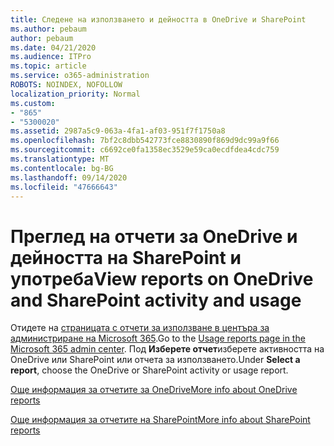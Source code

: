 ```yaml
---
title: Следене на използването и дейността в OneDrive и SharePoint
ms.author: pebaum
author: pebaum
ms.date: 04/21/2020
ms.audience: ITPro
ms.topic: article
ms.service: o365-administration
ROBOTS: NOINDEX, NOFOLLOW
localization_priority: Normal
ms.custom:
- "865"
- "5300020"
ms.assetid: 2987a5c9-063a-4fa1-af03-951f7f1750a8
ms.openlocfilehash: 7bf2c8dbb542773fce8830890f869d9dc99a9f66
ms.sourcegitcommit: c6692ce0fa1358ec3529e59ca0ecdfdea4cdc759
ms.translationtype: MT
ms.contentlocale: bg-BG
ms.lasthandoff: 09/14/2020
ms.locfileid: "47666643"
---
```

# <a name="view-reports-on-onedrive-and-sharepoint-activity-and-usage"></a><span data-ttu-id="673a6-102">Преглед на отчети за OneDrive и дейността на SharePoint и употреба</span><span class="sxs-lookup"><span data-stu-id="673a6-102">View reports on OneDrive and SharePoint activity and usage</span></span>

<span data-ttu-id="673a6-103">Отидете на [страницата с отчети за използване в центъра за администриране на Microsoft 365](https://admin.microsoft.com/AdminPortal/Home).</span><span class="sxs-lookup"><span data-stu-id="673a6-103">Go to the [Usage reports page in the Microsoft 365 admin center](https://admin.microsoft.com/AdminPortal/Home).</span></span> <span data-ttu-id="673a6-104">Под **Изберете отчет**изберете активността на OneDrive или SharePoint или отчета за използването.</span><span class="sxs-lookup"><span data-stu-id="673a6-104">Under **Select a report**, choose the OneDrive or SharePoint activity or usage report.</span></span>
  
[<span data-ttu-id="673a6-105">Още информация за отчетите за OneDrive</span><span class="sxs-lookup"><span data-stu-id="673a6-105">More info about OneDrive reports</span></span>](https://go.microsoft.com/fwlink/?linkid=875239)
  
[<span data-ttu-id="673a6-106">Още информация за отчетите на SharePoint</span><span class="sxs-lookup"><span data-stu-id="673a6-106">More info about SharePoint reports</span></span>](https://go.microsoft.com/fwlink/?linkid=875240)
  